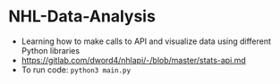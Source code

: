 # NHL-Data-Analysis
* Learning how to make calls to API and visualize data using different Python libraries
* https://gitlab.com/dword4/nhlapi/-/blob/master/stats-api.md
* To run code: `python3 main.py`
